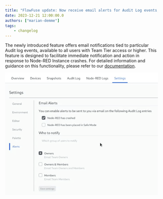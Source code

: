 ```yaml
---
title: "FlowFuse update: Now receive email alerts for Audit Log events, ensuring timely notifications for Node-RED instance crashes."
date: 2023-12-21 12:00:00.0
authors: ["marian-demme"]
tags:
    - changelog
---
```


The newly introduced feature offers email notifications tied to particular Audit log events, available to all users with Team Tier access or higher. This feature is designed to facilitate immediate notification and action in response to  Node-RED Instance crashes. For detailed information and guidance on this functionality, please refer to our [documentation](/docs/user/instance-settings/#alerts).

![](./images/alerts.png)